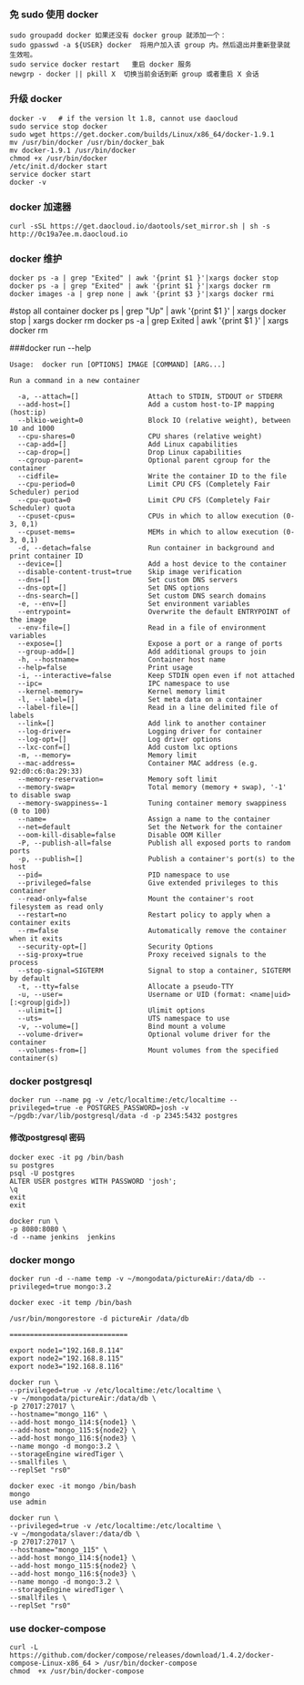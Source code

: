 ### 免 sudo 使用 docker

	sudo groupadd docker 如果还没有 docker group 就添加一个：
	sudo gpasswd -a ${USER} docker  将用户加入该 group 内。然后退出并重新登录就生效啦。
	sudo service docker restart   重启 docker 服务
	newgrp - docker || pkill X  切换当前会话到新 group 或者重启 X 会话

### 升级 docker 
	docker -v   # if the version lt 1.8, cannot use daocloud
	sudo service stop docker
	sudo wget https://get.docker.com/builds/Linux/x86_64/docker-1.9.1
	mv /usr/bin/docker /usr/bin/docker_bak
	mv docker-1.9.1 /usr/bin/docker
	chmod +x /usr/bin/docker
	/etc/init.d/docker start
	service docker start
	docker -v

### docker 加速器
	curl -sSL https://get.daocloud.io/daotools/set_mirror.sh | sh -s http://0c19a7ee.m.daocloud.io

### docker 维护
	docker ps -a | grep "Exited" | awk '{print $1 }'|xargs docker stop
	docker ps -a | grep "Exited" | awk '{print $1 }'|xargs docker rm
	docker images -a | grep none | awk '{print $3 }'|xargs docker rmi

#stop all container
	docker ps | grep "Up" | awk '{print $1 }' | xargs docker stop | xargs docker rm
	docker ps -a | grep Exited | awk '{print $1 }' | xargs docker rm

###docker run --help

	Usage:	docker run [OPTIONS] IMAGE [COMMAND] [ARG...]

	Run a command in a new container

	  -a, --attach=[]                 Attach to STDIN, STDOUT or STDERR
	  --add-host=[]                   Add a custom host-to-IP mapping (host:ip)
	  --blkio-weight=0                Block IO (relative weight), between 10 and 1000
	  --cpu-shares=0                  CPU shares (relative weight)
	  --cap-add=[]                    Add Linux capabilities
	  --cap-drop=[]                   Drop Linux capabilities
	  --cgroup-parent=                Optional parent cgroup for the container
	  --cidfile=                      Write the container ID to the file
	  --cpu-period=0                  Limit CPU CFS (Completely Fair Scheduler) period
	  --cpu-quota=0                   Limit CPU CFS (Completely Fair Scheduler) quota
	  --cpuset-cpus=                  CPUs in which to allow execution (0-3, 0,1)
	  --cpuset-mems=                  MEMs in which to allow execution (0-3, 0,1)
	  -d, --detach=false              Run container in background and print container ID
	  --device=[]                     Add a host device to the container
	  --disable-content-trust=true    Skip image verification
	  --dns=[]                        Set custom DNS servers
	  --dns-opt=[]                    Set DNS options
	  --dns-search=[]                 Set custom DNS search domains
	  -e, --env=[]                    Set environment variables
	  --entrypoint=                   Overwrite the default ENTRYPOINT of the image
	  --env-file=[]                   Read in a file of environment variables
	  --expose=[]                     Expose a port or a range of ports
	  --group-add=[]                  Add additional groups to join
	  -h, --hostname=                 Container host name
	  --help=false                    Print usage
	  -i, --interactive=false         Keep STDIN open even if not attached
	  --ipc=                          IPC namespace to use
	  --kernel-memory=                Kernel memory limit
	  -l, --label=[]                  Set meta data on a container
	  --label-file=[]                 Read in a line delimited file of labels
	  --link=[]                       Add link to another container
	  --log-driver=                   Logging driver for container
	  --log-opt=[]                    Log driver options
	  --lxc-conf=[]                   Add custom lxc options
	  -m, --memory=                   Memory limit
	  --mac-address=                  Container MAC address (e.g. 92:d0:c6:0a:29:33)
	  --memory-reservation=           Memory soft limit
	  --memory-swap=                  Total memory (memory + swap), '-1' to disable swap
	  --memory-swappiness=-1          Tuning container memory swappiness (0 to 100)
	  --name=                         Assign a name to the container
	  --net=default                   Set the Network for the container
	  --oom-kill-disable=false        Disable OOM Killer
	  -P, --publish-all=false         Publish all exposed ports to random ports
	  -p, --publish=[]                Publish a container's port(s) to the host
	  --pid=                          PID namespace to use
	  --privileged=false              Give extended privileges to this container
	  --read-only=false               Mount the container's root filesystem as read only
	  --restart=no                    Restart policy to apply when a container exits
	  --rm=false                      Automatically remove the container when it exits
	  --security-opt=[]               Security Options
	  --sig-proxy=true                Proxy received signals to the process
	  --stop-signal=SIGTERM           Signal to stop a container, SIGTERM by default
	  -t, --tty=false                 Allocate a pseudo-TTY
	  -u, --user=                     Username or UID (format: <name|uid>[:<group|gid>])
	  --ulimit=[]                     Ulimit options
	  --uts=                          UTS namespace to use
	  -v, --volume=[]                 Bind mount a volume
	  --volume-driver=                Optional volume driver for the container
	  --volumes-from=[]               Mount volumes from the specified container(s)


### docker postgresql

	docker run --name pg -v /etc/localtime:/etc/localtime --privileged=true -e POSTGRES_PASSWORD=josh -v ~/pgdb:/var/lib/postgresql/data -d -p 2345:5432 postgres

#### 修改postgresql 密码
	docker exec -it pg /bin/bash
	su postgres
	psql -U postgres
	ALTER USER postgres WITH PASSWORD 'josh';
	\q
	exit
	exit

	docker run \
	-p 8080:8080 \
	-d --name jenkins  jenkins


### docker mongo

	docker run -d --name temp -v ~/mongodata/pictureAir:/data/db --privileged=true mongo:3.2

	docker exec -it temp /bin/bash

	/usr/bin/mongorestore -d pictureAir /data/db 

	=============================

	export node1="192.168.8.114"
	export node2="192.168.8.115"
	export node3="192.168.8.116"

	docker run \
	--privileged=true -v /etc/localtime:/etc/localtime \
	-v ~/mongodata/pictureAir:/data/db \
	-p 27017:27017 \
	--hostname="mongo_116" \
	--add-host mongo_114:${node1} \
	--add-host mongo_115:${node2} \
	--add-host mongo_116:${node3} \
	--name mongo -d mongo:3.2 \
	--storageEngine wiredTiger \
	--smallfiles \
	--replSet "rs0"

	docker exec -it mongo /bin/bash
	mongo
	use admin

	docker run \
	--privileged=true -v /etc/localtime:/etc/localtime \
	-v ~/mongodata/slaver:/data/db \
	-p 27017:27017 \
	--hostname="mongo_115" \
	--add-host mongo_114:${node1} \
	--add-host mongo_115:${node2} \
	--add-host mongo_116:${node3} \
	--name mongo -d mongo:3.2 \
	--storageEngine wiredTiger \
	--smallfiles \
	--replSet "rs0"

### use docker-compose

	curl -L https://github.com/docker/compose/releases/download/1.4.2/docker-compose-Linux-x86_64 > /usr/bin/docker-compose
	chmod  +x /usr/bin/docker-compose